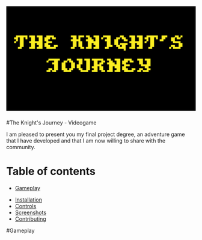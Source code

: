 
![logoGame](images/intro.png "The Knight's Journey")
--------------------------------

#The Knight's Journey - Videogame


I am pleased to present you my final project degree, an adventure game that I have developed and that I am now willing to share with the community. 

# Table of contents

- [Gameplay](#Gameplay)
* [Installation](#installation)
* [Controls](#Controls)
* [Screenshots](#Screenshots)
* [Contributing](#Contributing)


#Gameplay

